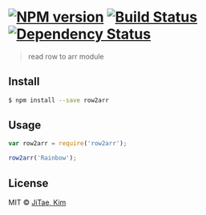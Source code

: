 #  [![NPM version][npm-image]][npm-url] [![Build Status][travis-image]][travis-url] [![Dependency Status][daviddm-image]][daviddm-url]

> read row to arr module


## Install

```sh
$ npm install --save row2arr
```


## Usage

```js
var row2arr = require('row2arr');

row2arr('Rainbow');
```


## License

MIT © [JiTae, Kim]()


[npm-image]: https://badge.fury.io/js/row2arr.svg
[npm-url]: https://npmjs.org/package/row2arr
[travis-image]: https://travis-ci.org/kimshinelove/row2arr.svg?branch=master
[travis-url]: https://travis-ci.org/kimshinelove/row2arr
[daviddm-image]: https://david-dm.org/kimshinelove/row2arr.svg?theme=shields.io
[daviddm-url]: https://david-dm.org/kimshinelove/row2arr
